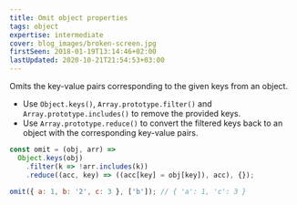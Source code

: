 ```yaml
---
title: Omit object properties
tags: object
expertise: intermediate
cover: blog_images/broken-screen.jpg
firstSeen: 2018-01-19T13:14:46+02:00
lastUpdated: 2020-10-21T21:54:53+03:00
---
```


Omits the key-value pairs corresponding to the given keys from an object.

- Use `Object.keys()`, `Array.prototype.filter()` and `Array.prototype.includes()` to remove the provided keys.
- Use `Array.prototype.reduce()` to convert the filtered keys back to an object with the corresponding key-value pairs.

```js
const omit = (obj, arr) =>
  Object.keys(obj)
    .filter(k => !arr.includes(k))
    .reduce((acc, key) => ((acc[key] = obj[key]), acc), {});
```

```js
omit({ a: 1, b: '2', c: 3 }, ['b']); // { 'a': 1, 'c': 3 }
```
